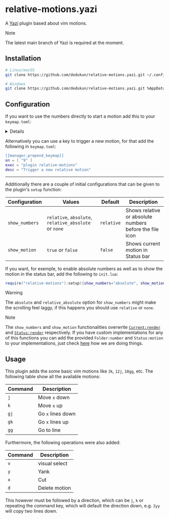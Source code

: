 # relative-motions.yazi

A [Yazi](https://github.com/sxyazi/yazi) plugin based about vim motions.

> [!NOTE]
> The latest main branch of Yazi is required at the moment.

## Installation

```sh
# Linux/macOS
git clone https://github.com/dedukun/relative-motions.yazi.git ~/.config/yazi/plugins/relative-motions.yazi

# Windows
git clone https://github.com/dedukun/relative-motions.yazi.git %AppData%\yazi\config\plugins\relative-motions.yazi
```

## Configuration

If you want to use the numbers directly to start a motion add this to your `keymap.toml`:

<details>

```toml
[[manager.prepend_keymap]]
on = [ "1" ]
exec = "plugin relative-motions --args=1"
desc = "Move in relative steps"

[[manager.prepend_keymap]]
on = [ "2" ]
exec = "plugin relative-motions --args=2"
desc = "Move in relative steps"

[[manager.prepend_keymap]]
on = [ "3" ]
exec = "plugin relative-motions --args=3"
desc = "Move in relative steps"

[[manager.prepend_keymap]]
on = [ "4" ]
exec = "plugin relative-motions --args=4"
desc = "Move in relative steps"

[[manager.prepend_keymap]]
on = [ "5" ]
exec = "plugin relative-motions --args=5"
desc = "Move in relative steps"

[[manager.prepend_keymap]]
on = [ "6" ]
exec = "plugin relative-motions --args=6"
desc = "Move in relative steps"

[[manager.prepend_keymap]]
on = [ "7" ]
exec = "plugin relative-motions --args=7"
desc = "Move in relative steps"

[[manager.prepend_keymap]]
on = [ "8" ]
exec = "plugin relative-motions --args=8"
desc = "Move in relative steps"

[[manager.prepend_keymap]]
on = [ "9" ]
exec = "plugin relative-motions --args=9"
desc = "Move in relative steps"
```

</details>

Alternatively you can use a key to trigger a new motion, for that add the following in `keymap.toml`:

```lua
[[manager.prepend_keymap]]
on = [ "9" ]
exec = "plugin relative-motions"
desc = "Trigger a new relative motion"
```

---

Additionally there are a couple of initial configurations that can be given to the plugin's `setup` function:

| Configuration  | Values                                                | Default    | Description                                             |
| -------------- | ----------------------------------------------------- | ---------- | ------------------------------------------------------- |
| `show_numbers` | `relative`, `absolute`, `relative_absolute` or `none` | `relative` | Shows relative or absolute numbers before the file icon |
| `show_motion`  | `true` or `false`                                     | `false`    | Shows current motion in Status bar                      |

If you want, for exemple, to enable absolute numbers as well as to show the motion in the status bar,
add the following to `init.lua`:

```lua
require("relative-motions"):setup({show_numbers="absolute", show_motion = true})
```

> [!WARNING]
> The `absolute` and `relative_absolute` option for `show_numbers` might make the scrolling feel
> laggy, if this happens you should use `relative` or `none`.

> [!NOTE]
> The `show_numbers` and `show_motion` functionalities overwrite [`Current:render`](https://github.com/sxyazi/yazi/blob/e51e8ad789914b2ab4a9485da7aa7fbc7b3bb450/yazi-plugin/preset/components/current.lua#L5)
> and [`Status:render`](https://github.com/sxyazi/yazi/blob/e51e8ad789914b2ab4a9485da7aa7fbc7b3bb450/yazi-plugin/preset/components/status.lua#L111) respectively.
> If you have custom implementations for any of this functions
> you can add the provided `Folder:number` and `Status:motion` to your implementations, just check [here](https://github.com/dedukun/relative-motions.yazi/blob/main/init.lua#L29) how we are doing things.

## Usage

This plugin adds the some basic vim motions like `3k`, `12j`, `10gg`, etc.
The following table show all the available motions:

| Command | Description       |
| ------- | ----------------- |
| `j`     | Move `x` down     |
| `k`     | Move `x` up       |
| `gj`    | Go `x` lines down |
| `gk`    | Go `x` lines up   |
| `gg`    | Go to line        |

Furthermore, the following operations were also added:

| Command | Description   |
| ------- | ------------- |
| `v`     | visual select |
| `y`     | Yank          |
| `x`     | Cut           |
| `d`     | Delete motion |

This however must be followed by a direction, which can be `j`, `k` or repeating the command key,
which will default the direction down, e.g. `2yy` will copy two lines down.
